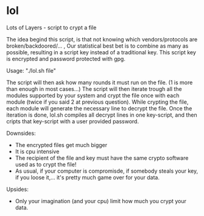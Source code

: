 lol
===

Lots of Layers - script to crypt a file

The idea begind this script, is that not knowing which vendors/protocols are broken/backdoored/... , Our statistical best bet is to combine as many as possible, resulting in a script key instead of a traditional key.  This script key is encrypted and password protected with gpg.

Usage: "./lol.sh file"

The script will then ask how many rounds it must run on the file.  (1 is more than enough in most cases...)
The script will then iterate trough all the modules supported by your system and crypt the file once with each module (twice if you said 2 at previous question).
While crypting the file, each module will generate the necessary line to decrypt the file.
Once the iteration is done, lol.sh compiles all decrypt lines in one key-script, and then cripts that key-script with a user provided password.

Downsides:
- The encrypted files get much bigger
- It is cpu intensive
- The recipient of the file and key must have the same crypto software used as to crypt the file!
- As usual, if your computer is compromisde, if somebody steals your key, if you loose it,... it's pretty much game over for your data.

Upsides:
- Only your imagination (and your cpu) limit how much you crypt your data.
